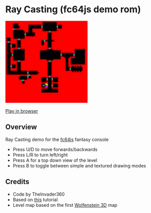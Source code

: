 # Ray Casting (fc64js demo rom)

[<img src="https://raw.githubusercontent.com/TheInvader360/fc64js/main/rom/demo/ray-casting/docs/demo.gif" width="256"/>](https://theinvader360.github.io/fc64js/rom/demo/ray-casting/)

[Play in browser](https://theinvader360.github.io/fc64js/rom/demo/ray-casting/)

## Overview

Ray Casting demo for the [fc64js](https://github.com/TheInvader360/fc64js) fantasy console

* Press U/D to move forwards/backwards
* Press L/R to turn left/right
* Press A for a top down view of the level
* Press B to toggle between simple and textured drawing modes

## Credits

* Code by TheInvader360
* Based on [this](https://github.com/vinibiavatti1/RayCastingTutorial/wiki/Basic-Introduction) tutorial
* Level map based on the first [Wolfenstein 3D](https://en.wikipedia.org/wiki/Wolfenstein_3D) map
